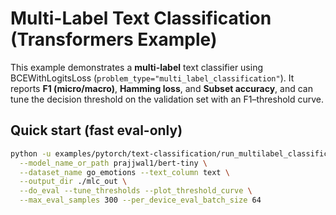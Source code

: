 # Multi-Label Text Classification (Transformers Example)

This example demonstrates a **multi-label** text classifier using BCEWithLogitsLoss
(`problem_type="multi_label_classification"`). It reports **F1 (micro/macro)**,
**Hamming loss**, and **Subset accuracy**, and can tune the decision threshold on
the validation set with an F1–threshold curve.

## Quick start (fast eval-only)
```bash
python -u examples/pytorch/text-classification/run_multilabel_classification.py \
  --model_name_or_path prajjwal1/bert-tiny \
  --dataset_name go_emotions --text_column text \
  --output_dir ./mlc_out \
  --do_eval --tune_thresholds --plot_threshold_curve \
  --max_eval_samples 300 --per_device_eval_batch_size 64
